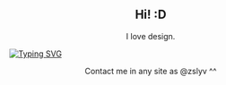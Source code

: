 <h2 align="center">Hi! :D</h2>

<p align="center">I love design.</p>

<a href="https://git.io/typing-svg"><img src="https://readme-typing-svg.herokuapp.com?font=Roboto&size=18&pause=1000&color=FFFFFF&center=true&vCenter=true&width=435&lines=Hi!+%3AD;Hola!+%3AD;%E3%81%93%E3%82%93%E3%81%AB%E3%81%A1%E3%81%AF%EF%BC%81%3AD;Privet!+%3AD" alt="Typing SVG" /></a>
<p align="center">Contact me in any site as @zslyv ^^</p>
